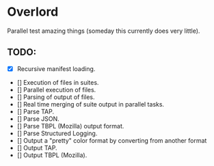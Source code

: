 # Overlord

Parallel test amazing things (someday this currently does very little).

## TODO:

  - [x] Recursive manifest loading.
  - []  Execution of files in suites.
  - []  Parallel execution of files.
  - []  Parsing of output of files.
  - []  Real time merging of suite output in parallel tasks.
  - []  Parse TAP.
  - []  Parse JSON.
  - []  Parse TBPL (Mozilla) output format.
  - []  Parse Structured Logging.
  - []  Output a "pretty" color format by converting from another format
  - []  Output TAP.
  - []  Output TBPL (Mozilla).
